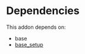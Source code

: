 # Dependencies

This addon depends on:

- base
- [base_setup](https://github.com/bringout/oca-ocb-core)
